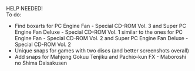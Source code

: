 HELP NEEDED!\
To do:
- Find boxarts for PC Engine Fan - Special CD-ROM Vol. 3 and Super PC Engine Fan Deluxe - Special CD-ROM Vol. 1 similar to the ones for PC Engine Fan - Special CD-ROM Vol. 2 and Super PC Engine Fan Deluxe - Special CD-ROM Vol. 2
- Unique snaps for games with two discs (and better screenshots overall)
- Add snaps for Mahjong Gokuu Tenjiku and Pachio-kun FX - Maboroshi no Shima Daisakusen
